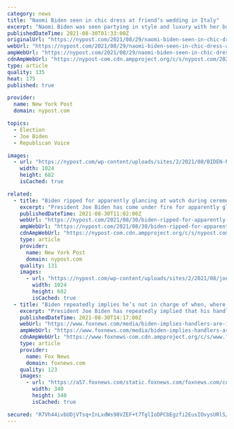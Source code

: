 ```yaml
---
category: news
title: "Naomi Biden seen in chic dress at friend’s wedding in Italy"
excerpt: "Naomi Biden was seen partying in style and luxury with her boyfriend at her side during a friend’s wedding in Como, Italy."
publishedDateTime: 2021-08-30T01:33:00Z
originalUrl: "https://nypost.com/2021/08/29/naomi-biden-seen-in-chic-dress-at-friends-wedding-in-italy/"
webUrl: "https://nypost.com/2021/08/29/naomi-biden-seen-in-chic-dress-at-friends-wedding-in-italy/"
ampWebUrl: "https://nypost.com/2021/08/29/naomi-biden-seen-in-chic-dress-at-friends-wedding-in-italy/amp/"
cdnAmpWebUrl: "https://nypost-com.cdn.ampproject.org/c/s/nypost.com/2021/08/29/naomi-biden-seen-in-chic-dress-at-friends-wedding-in-italy/amp/"
type: article
quality: 135
heat: 175
published: true

provider:
  name: New York Post
  domain: nypost.com

topics:
  - Election
  - Joe Biden
  - Republican Voice

images:
  - url: "https://nypost.com/wp-content/uploads/sites/2/2021/08/BIDEN-NAOMI.jpg?quality=90&strip=all&w=1024"
    width: 1024
    height: 682
    isCached: true

related:
  - title: "Biden ripped for apparently glancing at watch during ceremony for fallen troops"
    excerpt: "President Joe Biden has come under fire for apparently glancing at his watch during a solemn ceremony at Dover Air Force Base in Delaware for the 13 US troops killed in the terror attack near the"
    publishedDateTime: 2021-08-30T11:02:00Z
    webUrl: "https://nypost.com/2021/08/30/biden-ripped-for-apparently-looking-at-watch-at-troops-ceremony/"
    ampWebUrl: "https://nypost.com/2021/08/30/biden-ripped-for-apparently-looking-at-watch-at-troops-ceremony/amp/"
    cdnAmpWebUrl: "https://nypost-com.cdn.ampproject.org/c/s/nypost.com/2021/08/30/biden-ripped-for-apparently-looking-at-watch-at-troops-ceremony/amp/"
    type: article
    provider:
      name: New York Post
      domain: nypost.com
    quality: 131
    images:
      - url: "https://nypost.com/wp-content/uploads/sites/2/2021/08/joe-biden-28.jpg?quality=90&strip=all&w=1024"
        width: 1024
        height: 682
        isCached: true
  - title: "Biden repeatedly implies he’s not in charge of when, where he can take questions from the press"
    excerpt: "President Joe Biden has repeatedly implied that his handlers set the rules and determine when and where he’s allowed to take questions from the press, leading observers to ponder who is actually calling the shots behind the scenes."
    publishedDateTime: 2021-08-30T14:17:00Z
    webUrl: "https://www.foxnews.com/media/biden-implies-handlers-are-in-charge"
    ampWebUrl: "https://www.foxnews.com/media/biden-implies-handlers-are-in-charge.amp"
    cdnAmpWebUrl: "https://www-foxnews-com.cdn.ampproject.org/c/s/www.foxnews.com/media/biden-implies-handlers-are-in-charge.amp"
    type: article
    provider:
      name: Fox News
      domain: foxnews.com
    quality: 123
    images:
      - url: "https://a57.foxnews.com/static.foxnews.com/foxnews.com/content/uploads/2020/11/340/340/Flood-pic.jpg?ve=1&tl=1"
        width: 340
        height: 340
        isCached: true

secured: "R7Vh44ivbUDjVTsq+InLxdWs98VZEF+t7TglIoDPCbEgzfi2EusIOvysURlS/v0On95nK/qsWW6dfc7cXKDsfMIYnMVm3kC+TqdscEkSu4vumOg+zxA5+65Mvxhr+m92x0hxSPRCYDq/1VFmvAVB1Gcl977/uTKlnYkUlXLdJuw62AKAILyvg1hRL+5P2YAoBJQr3oyvB7YDhaRk4RGtWJJztR7mDW6O+rmbtkhxWHeS7I0A7g68WHkIbysBHN044Jv4E3EoERlR5rGaFORFfo+dOPnQ53ms4Skhaf7nfxx+blDgwXe1ailGu0MCQ6YO9bZgGqC3s9AWRv9Y/niLs9A1fhpfLT1GBIUhfLE54PY=;kr/QIltiNNw5id1yyWYtDw=="
---
```


